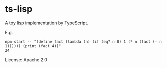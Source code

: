 # ts-lisp

A toy lisp implementation by TypeScript.

E.g.
```
npm start -- "(define fact (lambda (n) (if (eq? n 0) 1 (* n (fact (- n 1)))))) (print (fact 4))"
24
```

License: Apache 2.0
